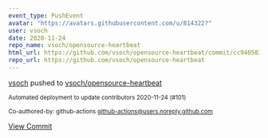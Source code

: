 ```yaml
---
event_type: PushEvent
avatar: "https://avatars.githubusercontent.com/u/814322?"
user: vsoch
date: 2020-11-24
repo_name: vsoch/opensource-heartbeat
html_url: https://github.com/vsoch/opensource-heartbeat/commit/cc940583a1f6a27f5bbb335ca62876b9694603d6
repo_url: https://github.com/vsoch/opensource-heartbeat
---
```


<a href='https://github.com/vsoch' target='_blank'>vsoch</a> pushed to <a href='https://github.com/vsoch/opensource-heartbeat' target='_blank'>vsoch/opensource-heartbeat</a>

<small>Automated deployment to update contributors 2020-11-24 (#101)

Co-authored-by: github-actions <github-actions@users.noreply.github.com></small>

<a href='https://github.com/vsoch/opensource-heartbeat/commit/cc940583a1f6a27f5bbb335ca62876b9694603d6' target='_blank'>View Commit</a>